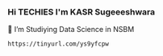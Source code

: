 ### Hi TECHIES I'm KASR Sugeeeshwara

🔭 I’m Studiying Data Science in NSBM


	https://tinyurl.com/ys9yfcpw
